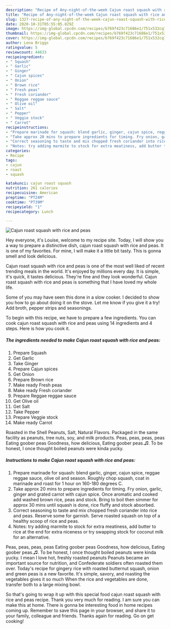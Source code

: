 ```yaml
---
description: "Recipe of Any-night-of-the-week Cajun roast squash with rice and peas"
title: "Recipe of Any-night-of-the-week Cajun roast squash with rice and peas"
slug: 1327-recipe-of-any-night-of-the-week-cajun-roast-squash-with-rice-and-peas
date: 2020-10-31T05:55:05.829Z
image: https://img-global.cpcdn.com/recipes/b769f423c71686e1/751x532cq70/cajun-roast-squash-with-rice-and-peas-recipe-main-photo.jpg
thumbnail: https://img-global.cpcdn.com/recipes/b769f423c71686e1/751x532cq70/cajun-roast-squash-with-rice-and-peas-recipe-main-photo.jpg
cover: https://img-global.cpcdn.com/recipes/b769f423c71686e1/751x532cq70/cajun-roast-squash-with-rice-and-peas-recipe-main-photo.jpg
author: Lena Briggs
ratingvalue: 5
reviewcount: 44633
recipeingredient:
- " Squash"
- " Garlic"
- " Ginger"
- " Cajun spices"
- " Onion"
- " Brown rice"
- " Fresh peas"
- " Fresh coriander"
- " Reggae reggae sauce"
- " Olive oil"
- " Salt"
- " Pepper"
- " Veggie stock"
- " Carrot"
recipeinstructions:
- "Prepare marinade for squash: blend garlic, ginger, cajun spice, reggae reggae sauce, olive oil and season. Roughly chop squash, coat in marinade and roast for 1 hour on 160-180 degrees C."
- "Take approx 20 mins to prepare ingredients for timing. Fry onion, garlic, ginger and grated carrot with cajun spice. Once aromatic and cooked add washed brown rice, peas and stock. Bring to boil then simmer for approx 30 mins until squash is done, rice fluffy and stock absorbed."
- "Correct seasoning to taste and mix chopped fresh coriander into rice and peas. Reserve some for garnish. Serve roasted squash on top of a healthy scoop of rice and peas."
- "Notes: try adding marmite to stock for extra meatiness, add butter to rice at the end for extra niceness or try swapping stock for coconut milk for an alternative."
categories:
- Recipe
tags:
- cajun
- roast
- squash

katakunci: cajun roast squash 
nutrition: 261 calories
recipecuisine: American
preptime: "PT24M"
cooktime: "PT39M"
recipeyield: "1"
recipecategory: Lunch

---
```



![Cajun roast squash with rice and peas](https://img-global.cpcdn.com/recipes/b769f423c71686e1/751x532cq70/cajun-roast-squash-with-rice-and-peas-recipe-main-photo.jpg)

Hey everyone, it's Louise, welcome to my recipe site. Today, I will show you a way to prepare a distinctive dish, cajun roast squash with rice and peas. It is one of my favorites. For mine, I will make it a little bit tasty. This is gonna smell and look delicious.

Cajun roast squash with rice and peas is one of the most well liked of recent trending meals in the world. It's enjoyed by millions every day. It is simple, it's quick, it tastes delicious. They're fine and they look wonderful. Cajun roast squash with rice and peas is something that I have loved my whole life.

Some of you may have seen this done in a slow cooker. I decided to show you how to go about doing it on the stove. Let me know if you give it a try! Add broth, pepper strips and seasonings.


To begin with this recipe, we have to prepare a few ingredients. You can cook cajun roast squash with rice and peas using 14 ingredients and 4 steps. Here is how you cook it.

<!--inarticleads1-->

##### The ingredients needed to make Cajun roast squash with rice and peas:

1. Prepare  Squash
1. Get  Garlic
1. Take  Ginger
1. Prepare  Cajun spices
1. Get  Onion
1. Prepare  Brown rice
1. Make ready  Fresh peas
1. Make ready  Fresh coriander
1. Prepare  Reggae reggae sauce
1. Get  Olive oil
1. Get  Salt
1. Take  Pepper
1. Prepare  Veggie stock
1. Make ready  Carrot


Roasted in the Shell Peanuts, Salt, Natural Flavors. Packaged in the same facility as peanuts, tree nuts, soy, and milk products. Peas, peas, peas, peas Eating goober peas Goodness, how delicious, Eating goober peas.♫. To be honest, I once thought boiled peanuts were kinda yucky. 

<!--inarticleads2-->

##### Instructions to make Cajun roast squash with rice and peas:

1. Prepare marinade for squash: blend garlic, ginger, cajun spice, reggae reggae sauce, olive oil and season. Roughly chop squash, coat in marinade and roast for 1 hour on 160-180 degrees C.
1. Take approx 20 mins to prepare ingredients for timing. Fry onion, garlic, ginger and grated carrot with cajun spice. Once aromatic and cooked add washed brown rice, peas and stock. Bring to boil then simmer for approx 30 mins until squash is done, rice fluffy and stock absorbed.
1. Correct seasoning to taste and mix chopped fresh coriander into rice and peas. Reserve some for garnish. Serve roasted squash on top of a healthy scoop of rice and peas.
1. Notes: try adding marmite to stock for extra meatiness, add butter to rice at the end for extra niceness or try swapping stock for coconut milk for an alternative.


Peas, peas, peas, peas Eating goober peas Goodness, how delicious, Eating goober peas.♫. To be honest, I once thought boiled peanuts were kinda yucky. I mean I love hot, freshly roasted peanuts Peanuts became an important source for nutrition, and Confederate soldiers often roasted them over. Today&#39;s recipe for gingery rice with roasted butternut squash, onion and green peas is a new favorite. It&#39;s simple, savory, and roasting the vegetables gives it so much When the rice and vegetables are done, transfer both to a large mixing bowl. 

So that's going to wrap it up with this special food cajun roast squash with rice and peas recipe. Thank you very much for reading. I am sure you can make this at home. There is gonna be interesting food in home recipes coming up. Remember to save this page in your browser, and share it to your family, colleague and friends. Thanks again for reading. Go on get cooking!
